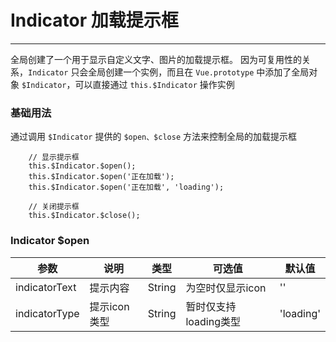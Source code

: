 # Indicator 加载提示框
----
全局创建了一个用于显示自定义文字、图片的加载提示框。
因为可复用性的关系，```Indicator``` 只会全局创建一个实例，而且在 ```Vue.prototype``` 中添加了全局对象 ```$Indicator```，可以直接通过 ```this.$Indicator``` 操作实例
### 基础用法
通过调用 ```$Indicator``` 提供的 ```$open、$close``` 方法来控制全局的加载提示框

```
	// 显示提示框
	this.$Indicator.$open();
	this.$Indicator.$open('正在加载');
	this.$Indicator.$open('正在加载', 'loading');
	
	// 关闭提示框
	this.$Indicator.$close();
```

### Indicator $open

| 参数      | 说明          | 类型      | 可选值                           | 默认值  |
|---------- |-------------- |---------- |--------------------------------  |-------- |
| indicatorText | 提示内容 | String | 为空时仅显示icon | '' |
| indicatorType | 提示icon类型 | String | 暂时仅支持loading类型 | 'loading' |